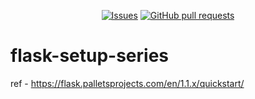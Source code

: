 <p align="center">
  <a href="https://github.com/mingyuchoo/flask-setup-series/issues"><img alt="Issues" src="https://img.shields.io/github/issues/mingyuchoo/flask-setup-series?color=appveyor" /></a>
  <a href="https://github.com/mingyuchoo/flask-setup-series/pulls"><img alt="GitHub pull requests" src="https://img.shields.io/github/issues-pr/mingyuchoo/flask-setup-series?color=appveyor" /></a>
</p>

# flask-setup-series

ref - https://flask.palletsprojects.com/en/1.1.x/quickstart/